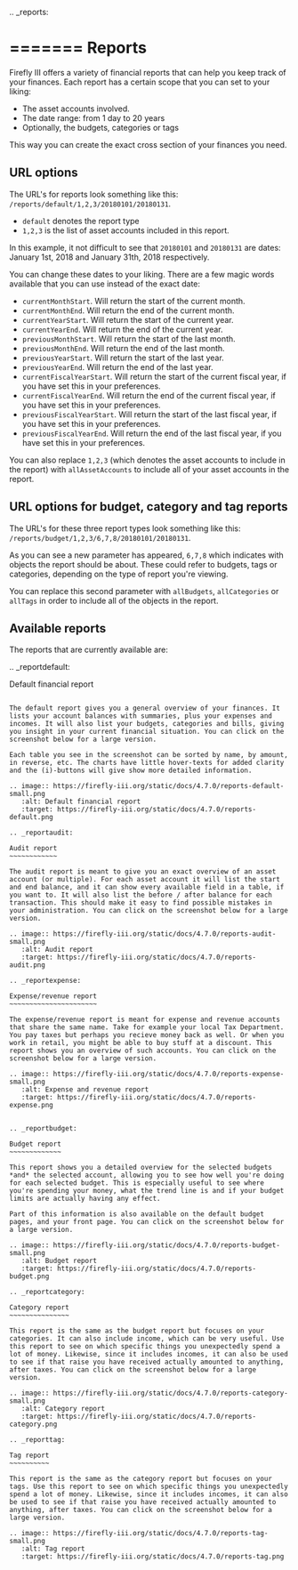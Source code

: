 .. _reports:

=======
Reports
=======

Firefly III offers a variety of financial reports that can help you keep track of your finances. Each report has a certain scope that you can set to your liking:

* The asset accounts involved.
* The date range: from 1 day to 20 years
* Optionally, the budgets, categories or tags

This way you can create the exact cross section of your finances you need.

URL options
-----------

The URL's for reports look something like this: ``/reports/default/1,2,3/20180101/20180131``. 

* ``default`` denotes the report type
* ``1,2,3`` is the list of asset accounts included in this report.

In this example, it not difficult to see that ``20180101`` and ``20180131`` are dates: January 1st, 2018 and January 31th, 2018 respectively.

You can change these dates to your liking. There are a few magic words available that you can use instead of the exact date:

* ``currentMonthStart``. Will return the start of the current month.
* ``currentMonthEnd``. Will return the end of the current month.
* ``currentYearStart``. Will return the start of the current year.
* ``currentYearEnd``. Will return the end of the current year.
* ``previousMonthStart``. Will return the start of the last month.
* ``previousMonthEnd``. Will return the end of the last month.
* ``previousYearStart``. Will return the start of the last year.
* ``previousYearEnd``. Will return the end of the last year.
* ``currentFiscalYearStart``. Will return the start of the current fiscal year, if you have set this in your preferences.
* ``currentFiscalYearEnd``. Will return the end of the current fiscal year, if you have set this in your preferences.
* ``previousFiscalYearStart``. Will return the start of the last fiscal year, if you have set this in your preferences.
* ``previousFiscalYearEnd``. Will return the end of the last fiscal year, if you have set this in your preferences.

You can also replace ``1,2,3`` (which denotes the asset accounts to include in the report) with ``allAssetAccounts`` to include all of your asset accounts in the report.

URL options for budget, category and tag reports
------------------------------------------------

The URL's for these three report types look something like this: ``/reports/budget/1,2,3/6,7,8/20180101/20180131``. 

As you can see a new parameter has appeared, ``6,7,8`` which indicates with objects the report should be about. These could refer to budgets, tags or categories, depending on the type of report you're viewing.

You can replace this second parameter with ``allBudgets``, ``allCategories`` or ``allTags`` in order to include all of the objects in the report.

Available reports
-----------------

The reports that are currently available are:

.. _reportdefault:

Default financial report
~~~~~~~~~~~~~~~~~~~~~~~~

The default report gives you a general overview of your finances. It lists your account balances with summaries, plus your expenses and incomes. It will also list your budgets, categories and bills, giving you insight in your current financial situation. You can click on the screenshot below for a large version.

Each table you see in the screenshot can be sorted by name, by amount, in reverse, etc. The charts have little hover-texts for added clarity and the (i)-buttons will give show more detailed information.

.. image:: https://firefly-iii.org/static/docs/4.7.0/reports-default-small.png
   :alt: Default financial report
   :target: https://firefly-iii.org/static/docs/4.7.0/reports-default.png

.. _reportaudit:

Audit report
~~~~~~~~~~~~

The audit report is meant to give you an exact overview of an asset account (or multiple). For each asset account it will list the start and end balance, and it can show every available field in a table, if you want to. It will also list the before / after balance for each transaction. This should make it easy to find possible mistakes in your administration. You can click on the screenshot below for a large version.

.. image:: https://firefly-iii.org/static/docs/4.7.0/reports-audit-small.png
   :alt: Audit report
   :target: https://firefly-iii.org/static/docs/4.7.0/reports-audit.png

.. _reportexpense:

Expense/revenue report
~~~~~~~~~~~~~~~~~~~~~~

The expense/revenue report is meant for expense and revenue accounts that share the same name. Take for example your local Tax Department. You pay taxes but perhaps you recieve money back as well. Or when you work in retail, you might be able to buy stuff at a discount. This report shows you an overview of such accounts. You can click on the screenshot below for a large version.

.. image:: https://firefly-iii.org/static/docs/4.7.0/reports-expense-small.png
   :alt: Expense and revenue report
   :target: https://firefly-iii.org/static/docs/4.7.0/reports-expense.png


.. _reportbudget:

Budget report
~~~~~~~~~~~~~

This report shows you a detailed overview for the selected budgets *and* the selected account, allowing you to see how well you're doing for each selected budget. This is especially useful to see where you're spending your money, what the trend line is and if your budget limits are actually having any effect. 

Part of this information is also available on the default budget pages, and your front page. You can click on the screenshot below for a large version.

.. image:: https://firefly-iii.org/static/docs/4.7.0/reports-budget-small.png
   :alt: Budget report
   :target: https://firefly-iii.org/static/docs/4.7.0/reports-budget.png

.. _reportcategory:

Category report
~~~~~~~~~~~~~~~

This report is the same as the budget report but focuses on your categories. It can also include income, which can be very useful. Use this report to see on which specific things you unexpectedly spend a lot of money. Likewise, since it includes incomes, it can also be used to see if that raise you have received actually amounted to anything, after taxes. You can click on the screenshot below for a large version.

.. image:: https://firefly-iii.org/static/docs/4.7.0/reports-category-small.png
   :alt: Category report
   :target: https://firefly-iii.org/static/docs/4.7.0/reports-category.png

.. _reporttag:

Tag report
~~~~~~~~~~

This report is the same as the category report but focuses on your tags. Use this report to see on which specific things you unexpectedly spend a lot of money. Likewise, since it includes incomes, it can also be used to see if that raise you have received actually amounted to anything, after taxes. You can click on the screenshot below for a large version.

.. image:: https://firefly-iii.org/static/docs/4.7.0/reports-tag-small.png
   :alt: Tag report
   :target: https://firefly-iii.org/static/docs/4.7.0/reports-tag.png